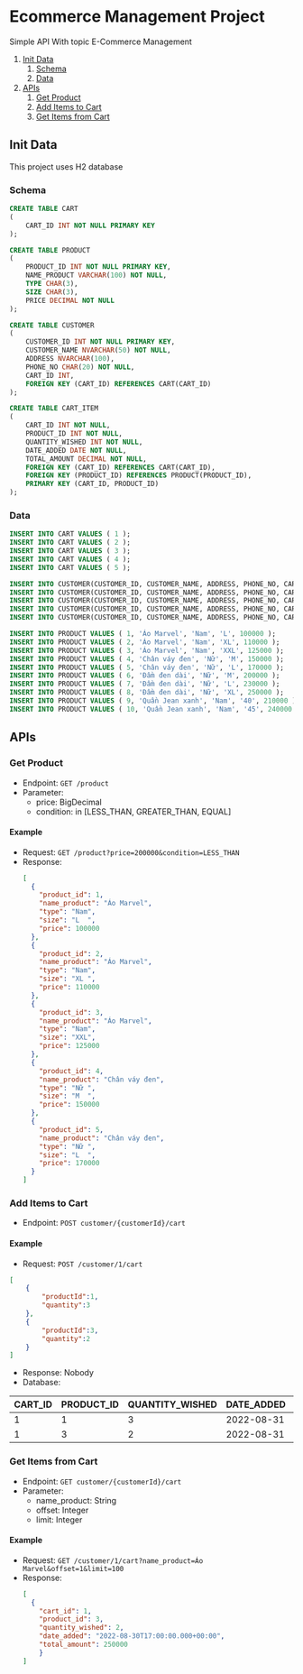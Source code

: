 # Ecommerce Management Project
Simple API With topic E-Commerce Management
1. [Init Data](#init-data)
    1. [Schema](#schema)
    2. [Data](#data)
2. [APIs](#apis)
    1. [Get Product](#get-product)
    2. [Add Items to Cart](#add-items-to-cart)
    3. [Get Items from Cart](#get-items-from-cart)
## Init Data
This project uses H2 database
### Schema
```sql
CREATE TABLE CART
(
    CART_ID INT NOT NULL PRIMARY KEY
);

CREATE TABLE PRODUCT
(
    PRODUCT_ID INT NOT NULL PRIMARY KEY,
    NAME_PRODUCT VARCHAR(100) NOT NULL,
    TYPE CHAR(3),
    SIZE CHAR(3),
    PRICE DECIMAL NOT NULL
);

CREATE TABLE CUSTOMER
(
    CUSTOMER_ID INT NOT NULL PRIMARY KEY,
    CUSTOMER_NAME NVARCHAR(50) NOT NULL,
    ADDRESS NVARCHAR(100),
    PHONE_NO CHAR(20) NOT NULL,
    CART_ID INT,
    FOREIGN KEY (CART_ID) REFERENCES CART(CART_ID)
);

CREATE TABLE CART_ITEM
(
    CART_ID INT NOT NULL,
    PRODUCT_ID INT NOT NULL,
    QUANTITY_WISHED INT NOT NULL,
    DATE_ADDED DATE NOT NULL,
    TOTAL_AMOUNT DECIMAL NOT NULL,
    FOREIGN KEY (CART_ID) REFERENCES CART(CART_ID),
    FOREIGN KEY (PRODUCT_ID) REFERENCES PRODUCT(PRODUCT_ID),
    PRIMARY KEY (CART_ID, PRODUCT_ID)
);
```
### Data
```sql
INSERT INTO CART VALUES ( 1 );
INSERT INTO CART VALUES ( 2 );
INSERT INTO CART VALUES ( 3 );
INSERT INTO CART VALUES ( 4 );
INSERT INTO CART VALUES ( 5 );

INSERT INTO CUSTOMER(CUSTOMER_ID, CUSTOMER_NAME, ADDRESS, PHONE_NO, CART_ID) VALUES (1, 'Nguyễn Văn A', 'TP.HCM', '0123456789', 1);
INSERT INTO CUSTOMER(CUSTOMER_ID, CUSTOMER_NAME, ADDRESS, PHONE_NO, CART_ID) VALUES (2, 'Trần Văn B', 'Hà Nội', '0987654321', 2);
INSERT INTO CUSTOMER(CUSTOMER_ID, CUSTOMER_NAME, ADDRESS, PHONE_NO, CART_ID) VALUES (3, 'Lê Thị C', 'Nghệ An', '0789123456', 3);
INSERT INTO CUSTOMER(CUSTOMER_ID, CUSTOMER_NAME, ADDRESS, PHONE_NO, CART_ID) VALUES (4, 'Hồ Quang D', 'Nam Định', '0369258147', 4);
INSERT INTO CUSTOMER(CUSTOMER_ID, CUSTOMER_NAME, ADDRESS, PHONE_NO, CART_ID) VALUES (5, 'Võ Hồng E', 'Cà Mau', '0159372468', 5);

INSERT INTO PRODUCT VALUES ( 1, 'Áo Marvel', 'Nam', 'L', 100000 );
INSERT INTO PRODUCT VALUES ( 2, 'Áo Marvel', 'Nam', 'XL', 110000 );
INSERT INTO PRODUCT VALUES ( 3, 'Áo Marvel', 'Nam', 'XXL', 125000 );
INSERT INTO PRODUCT VALUES ( 4, 'Chân váy đen', 'Nữ', 'M', 150000 );
INSERT INTO PRODUCT VALUES ( 5, 'Chân váy đen', 'Nữ', 'L', 170000 );
INSERT INTO PRODUCT VALUES ( 6, 'Đầm đen dài', 'Nữ', 'M', 200000 );
INSERT INTO PRODUCT VALUES ( 7, 'Đầm đen dài', 'Nữ', 'L', 230000 );
INSERT INTO PRODUCT VALUES ( 8, 'Đầm đen dài', 'Nữ', 'XL', 250000 );
INSERT INTO PRODUCT VALUES ( 9, 'Quần Jean xanh', 'Nam', '40', 210000 );
INSERT INTO PRODUCT VALUES ( 10, 'Quần Jean xanh', 'Nam', '45', 240000 );
```
## APIs
### Get Product
- Endpoint: `GET /product`
- Parameter:
  - price: BigDecimal
  - condition: in [LESS_THAN, GREATER_THAN, EQUAL]
#### Example
- Request: `GET /product?price=200000&condition=LESS_THAN`
- Response:
  ```json
  [
    {
      "product_id": 1,
      "name_product": "Áo Marvel",
      "type": "Nam",
      "size": "L  ",
      "price": 100000
    },
    {
      "product_id": 2,
      "name_product": "Áo Marvel",
      "type": "Nam",
      "size": "XL ",
      "price": 110000
    },
    {
      "product_id": 3,
      "name_product": "Áo Marvel",
      "type": "Nam",
      "size": "XXL",
      "price": 125000
    },
    {
      "product_id": 4,
      "name_product": "Chân váy đen",
      "type": "Nữ ",
      "size": "M  ",
      "price": 150000
    },
    {
      "product_id": 5,
      "name_product": "Chân váy đen",
      "type": "Nữ ",
      "size": "L  ",
      "price": 170000
    }
  ]
  ```
### Add Items to Cart
- Endpoint: `POST customer/{customerId}/cart`
#### Example
- Request: `POST /customer/1/cart`
```json
[
	{
		"productId":1,
		"quantity":3
	},
	{
		"productId":3,
		"quantity":2
	}
]
```
- Response: Nobody
- Database:

CART_ID | PRODUCT_ID | QUANTITY_WISHED | DATE_ADDED | TOTAL_AMOUNT
------- | ---------- | --------------- | ---------- | ------------
1       | 1          | 3               | 2022-08-31 | 300000        
1       | 3          | 2               | 2022-08-31 | 250000
### Get Items from Cart
- Endpoint: `GET customer/{customerId}/cart`
- Parameter:
  - name_product: String
  - offset: Integer
  - limit: Integer
#### Example
- Request: `GET /customer/1/cart?name_product=Áo Marvel&offset=1&limit=100`
- Response:
  ```json
  [
    {
      "cart_id": 1,
      "product_id": 3,
      "quantity_wished": 2,
      "date_added": "2022-08-30T17:00:00.000+00:00",
      "total_amount": 250000
	  }
  ]
  ```
